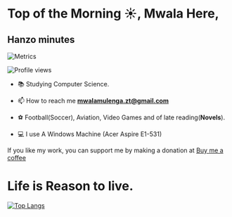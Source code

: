 # Top of the Morning ☀️, Mwala Here,

## Hanzo minutes

![Metrics](https://metrics.lecoq.io/mwala-zm)  

![Profile views](https://gpvc.arturio.dev/mwala-zm)

* 📚 Studying Computer Science.

* 📫 How to reach me **mwalamulenga.zt@gmail.com**

* ⚽ Football(Soccer), Aviation, Video Games and of late reading(**Novels**).

* 💻 I use A Windows Machine (Acer Aspire E1-531)

If you like my work, you can support me by making a donation at [Buy me a coffee](https://www.buymeacoffee.com/mwala)


<h1>Life is Reason to live.</h1>

[![Top Langs](https://github-readme-stats.vercel.app/api/top-langs/?username=mwala-zm&layout=compact)](https://github.com/anuraghazra/github-readme-stats)
